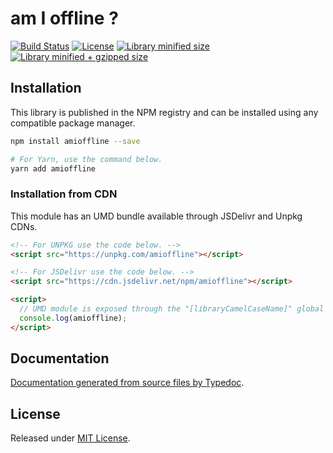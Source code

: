 # am I offline ?

[![Build Status](https://travis-ci.org/[repositoryOwner]/[repositoryName].svg?branch=master)](https://travis-ci.org/[repositoryOwner]/[repositoryName])
[![License](https://badgen.net/github/license/[repositoryOwner]/[repositoryName])](./LICENSE)
[![Library minified size](https://badgen.net/bundlephobia/min/[libraryName])](https://bundlephobia.com/result?p=[libraryName])
[![Library minified + gzipped size](https://badgen.net/bundlephobia/minzip/[libraryName])](https://bundlephobia.com/result?p=[libraryName])

## Installation

This library is published in the NPM registry and can be installed using any compatible package manager.

```sh
npm install amioffline --save

# For Yarn, use the command below.
yarn add amioffline
```

### Installation from CDN

This module has an UMD bundle available through JSDelivr and Unpkg CDNs.

```html
<!-- For UNPKG use the code below. -->
<script src="https://unpkg.com/amioffline"></script>

<!-- For JSDelivr use the code below. -->
<script src="https://cdn.jsdelivr.net/npm/amioffline"></script>

<script>
  // UMD module is exposed through the "[libraryCamelCaseName]" global variable.
  console.log(amioffline);
</script>
```

## Documentation

[Documentation generated from source files by Typedoc](./docs/README.md).

## License

Released under [MIT License](./LICENSE).
